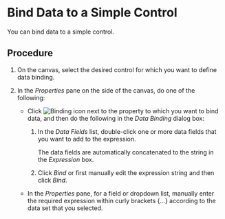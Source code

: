 <!-- loio93f40e6a7e1a47bc9d9ee0352146fed0 -->

# Bind Data to a Simple Control

You can bind data to a simple control.



<a name="loio93f40e6a7e1a47bc9d9ee0352146fed0__steps_zjy_zqt_tr"/>

## Procedure

1.  On the canvas, select the desired control for which you want to define data binding.

2.  In the *Properties* pane on the side of the canvas, do one of the following:

    -   Click ![Binding icon](images/data_binding_button_852457c.jpg) next to the property to which you want to bind data, and then do the following in the *Data Binding* dialog box:
        1.  In the *Data Fields* list, double-click one or more data fields that you want to add to the expression.

            The data fields are automatically concatenated to the string in the *Expression* box.

        2.  Click *Bind* or first manually edit the expression string and then click *Bind*.


    -   In the *Properties* pane, for a field or dropdown list, manually enter the required expression within curly brackets \{...\} according to the data set that you selected.


